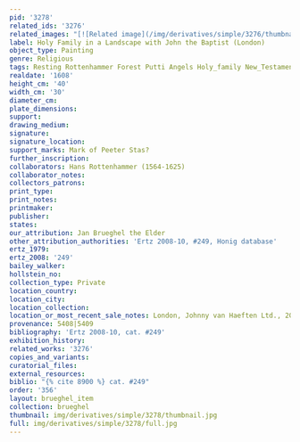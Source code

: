 ```yaml
---
pid: '3278'
related_ids: '3276'
related_images: "[![Related image](/img/derivatives/simple/3276/thumbnail.jpg)](/brughel/3276)"
label: Holy Family in a Landscape with John the Baptist (London)
object_type: Painting
genre: Religious
tags: Resting Rottenhammer Forest Putti Angels Holy_family New_Testament Flowers
realdate: '1608'
height_cm: '40'
width_cm: '30'
diameter_cm: 
plate_dimensions: 
support: 
drawing_medium: 
signature: 
signature_location: 
support_marks: Mark of Peeter Stas?
further_inscription: 
collaborators: Hans Rottenhammer (1564-1625)
collaborator_notes: 
collectors_patrons: 
print_type: 
print_notes: 
printmaker: 
publisher: 
states: 
our_attribution: Jan Brueghel the Elder
other_attribution_authorities: 'Ertz 2008-10, #249, Honig database'
ertz_1979: 
ertz_2008: '249'
bailey_walker: 
hollstein_no: 
collection_type: Private
location_country: 
location_city: 
location_collection: 
location_or_most_recent_sale_notes: London, Johnny van Haeften Ltd., 2007
provenance: 5408|5409
bibliography: 'Ertz 2008-10, cat. #249'
exhibition_history: 
related_works: '3276'
copies_and_variants: 
curatorial_files: 
external_resources: 
biblio: "{% cite 8900 %} cat. #249"
order: '356'
layout: brueghel_item
collection: brueghel
thumbnail: img/derivatives/simple/3278/thumbnail.jpg
full: img/derivatives/simple/3278/full.jpg
---
```

